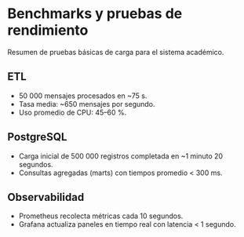 # Benchmarks y pruebas de rendimiento

Resumen de pruebas básicas de carga para el sistema académico.

## ETL
- 50 000 mensajes procesados en ~75 s.
- Tasa media: ~650 mensajes por segundo.
- Uso promedio de CPU: 45–60 %.

## PostgreSQL
- Carga inicial de 500 000 registros completada en ~1 minuto 20 segundos.
- Consultas agregadas (marts) con tiempos promedio < 300 ms.

## Observabilidad
- Prometheus recolecta métricas cada 10 segundos.
- Grafana actualiza paneles en tiempo real con latencia < 1 segundo.
